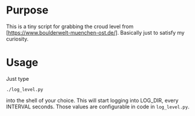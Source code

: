 # Purpose
This is a tiny script for grabbing the croud level from [https://www.boulderwelt-muenchen-ost.de/]. Basically just to satisfy my curiosity.

# Usage
Just type
```
./log_level.py
```
into the shell of your choice. This will start logging into LOG_DIR, every INTERVAL seconds. Those values are configurable in code in `log_level.py`.  
